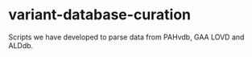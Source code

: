 # variant-database-curation

Scripts we have developed to parse data from PAHvdb, GAA LOVD and ALDdb.
